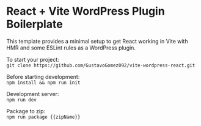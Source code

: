 # React + Vite WordPress Plugin Boilerplate

This template provides a minimal setup to get React working in Vite with HMR and some ESLint rules as a WordPress plugin.

To start your project:<br/>
```git clone https://github.com/GustavoGomez092/vite-wordpress-react.git```

Before starting development:<br/>
```npm install && npm run init```

Development server:<br/>
```npm run dev```

Package to zip:<br/>
```npm run package {{zipName}}```
